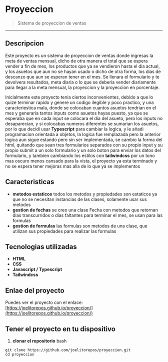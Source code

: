 # Proyeccion

> Sistema de proyeccion de ventas

---

## Descripcion
Este proyecto es un sistema de proyeccion de ventas donde ingresas la meta de ventas mensual, dicho de otra manera el total que se espera vender a fin de mes, los productos que ya se vendieron hasta el dia actual, y los asuetos que aun no se hayan usado o dicho de otra forma, los dias de descanzo que aun se esperan tener en el mes. Se llenara el formulario y te devolvera resultados, meta diaria o lo que se deberia vender diariamente para llegar a la meta mensual, la proyeccion y la proyeccion en porcentaje.

Inicialmente este proyecto tenia ciertos inconvenientes, debido a que lo quize terminar rapido y genere un codigo ilegible y poco practico, y una caracteriestica mala, donde se colocaban cuantos asuetos tendrian en el mes y generaria tantos inputs como asuetos hayas puesto, ya que se esperaba que en cada input se colocara el dia del asueto, pero los inputs no desaparecian, y si colocabas numeros diferentes se sumarian los asuetos, por lo que decidi usar **Typescript** para cambiar la logica, y le añadi programacion orientada a objetos, la logica fue remplazada pero la anterior logica aun sigue estando pero sin ser implementada, se cambio la forma del html, quitando que sean tres formularios separados con su propio input y su propio submit a un solo formulario y un solo boton para enviar los datos del formulario, y tambien cambiando los estilos con **tailwindcss** por un tono mas oscuro menos cansado para la vista, el proyecto ya esta terminado y no se espera tener mejoras mas alla de lo que ya se implementos

## Caracteristicas
* **metodos estaticos** todos los metodos y propiedades son estaticos ya que no se necesitan instancias de las clases, solamente usar sus metodos
* **gestion de fechas** se creo una clase Fecha con metodos que retornan dias transcurridos o dias faltantes para terminar el mes, se usan para las formulas
* **gestion de formulas** las formulas son metodos de una clase, que utilizan sus propiedades para realizar las formulas

## Tecnologias utilizadas
* **HTML**
* **CSS**
* **Javascript / Typescript**
* **Tailwindcss**

## Enlae del proyecto
Puedes ver el proyecto con el enlace: [https://joelitorepos.github.io/proyeccion/](https://joelitorepos.github.io/proyeccion/)

## Tener el proyecto en tu dispositivo

1. **clonar el repositorio**
bash
```
git clone https://github.com/joelitorepos/proyeccion.git
cd proyeccion

```
